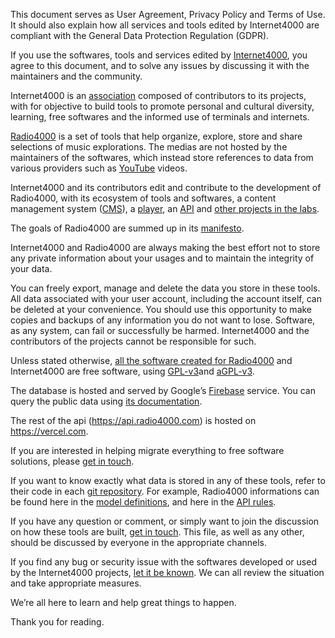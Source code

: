 This document serves as User Agreement, Privacy Policy and Terms of
Use. It should also explain how all services and tools edited by
Internet4000 are compliant with the General Data Protection Regulation
(GDPR).

If you use the softwares, tools and services edited by [Internet4000](https://internet4000.com/), you agree to this document, and to solve any issues by discussing it with the maintainers and the community.

Internet4000 is an [association](https://fr.wikipedia.org/wiki/Association_loi_de_1901) composed of contributors to its projects, with for objective to build tools to promote personal and cultural diversity, learning, free softwares and the informed use of terminals and internets.

[Radio4000](http://radio4000.com/) is a set of tools that help organize, explore, store and share selections of music explorations. The medias are not hosted by the maintainers of the softwares, which instead store references to data from various providers such as [YouTube](https://www.youtube.com/) videos.

Internet4000 and its contributors edit and contribute to the development of Radio4000, with its ecosystem of tools and softwares, a content management system ([CMS](http://radio4000.com/)), a [player](https://github.com/internet4000/radio4000-player), an [API](https://api.radio4000.com/) and [other projects in the labs](https://internet4000.com/).

The goals of Radio4000 are summed up in its [manifesto](https://github.com/internet4000/publications/blob/master/radio4000-manifest.md).

Internet4000 and Radio4000 are always making the best effort not to store any private information about your usages and to maintain the integrity of your data.

You can freely export, manage and delete the data you store in these tools. All data associated with your user account, including the account itself, can be deleted at your convenience. You should use this opportunity to make copies and backups of any information you do not want to lose. Software, as any system, can fail or successfully be harmed. Internet4000 and the contributors of the projects cannot be responsible for such.

Unless stated otherwise, [all the software created for Radio4000](https://github.com/internet4000/) and Internet4000 are free software, using [GPL-v3](https://www.gnu.org/licenses/gpl-3.0.en.html)and [aGPL-v](https://www.gnu.org/licenses/agpl-3.0.en.html)[3](https://www.gnu.org/licenses/agpl-3.0.en.html).

The database is hosted and served by Google’s [Firebase](https://firebase.google.com/) service. You can query the public data using [its documentation](https://github.com/internet4000/radio4000-firebase-rules).

The rest of the api (https://api.radio4000.com) is hosted on https://vercel.com.

If you are interested in helping migrate everything to free software solutions, please [get in touch](https://support.internet4000.com/chat/).

If you want to know exactly what data is stored in any of these tools, refer to their code in each [git repository](https://github.com/internet4000/). For example, Radio4000 informations can be found here in the [model definitions](https://github.com/internet4000/radio4000/tree/master/app/models), and here in the [API rules](https://github.com/internet4000/radio4000-api/blob/master/database.rules.json).

If you have any question or comment, or simply want to join the discussion on how these tools are built, [get in touch](https://internet4000.com/). This file, as well as any other, should be discussed by everyone in the appropriate channels.

If you find any bug or security issue with the softwares developed or used by the Internet4000 projects, [let it be known](https://github.com/internet4000/). We can all review the situation and take appropriate measures.

We’re all here to learn and help great things to happen.

Thank you for reading.
